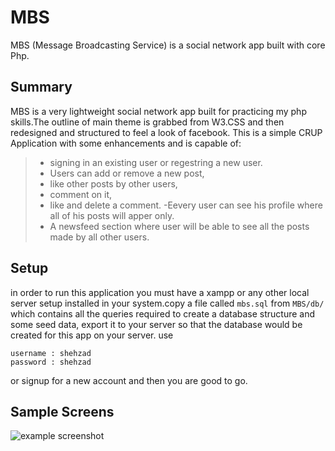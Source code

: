 # MBS
MBS (Message Broadcasting Service) is a social network app built with core Php.

## Summary
MBS is a very lightweight social network app built for practicing my php skills.The outline of main theme is grabbed from W3.CSS and then redesigned and structured to feel a look of facebook.
This is a simple CRUP Application with some enhancements and is capable of:
> - signing in an existing user or regestring a new user.
> - Users can add or remove a new post, 
> - like other posts by other users, 
> - comment on it, 
> - like and delete  a comment. 
> -Eevery user can see his profile where all of his posts will apper only.
> - A newsfeed section where user will be able to see all the posts made by all other users.  


## Setup
in order to run this application you must have a xampp or any other local server setup installed in your system.copy a file called 
`mbs.sql` from `MBS/db/` which contains all the queries required to create a database structure and some seed data,
export it to your server so that the database would be created for this app on your server.
use 
```
username : shehzad
password : shehzad
```
or signup for a new account and then you are good to go.

## Sample Screens
![example screenshot](https://github.com/wesdoyle/react-firebase-notes-app/blob/master/src/app.JPG)
